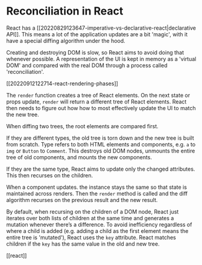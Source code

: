 # Reconciliation in React

React has a [[20220829123647-imperative-vs-declarative-react|declarative API]]. This means a lot of the application updates are a bit 'magic', with it have a special diffing algorithm under the hood.

Creating and destroying DOM is slow, so React aims to avoid doing that whenever possible. A representation of the UI is kept in memory as a 'virtual DOM' and compared with the real DOM through a process called 'reconciliation'.

[[20220912122714-react-rendering-phases]]

The `render` function creates a tree of React elements. On the next state or props update, `render` will return a different tree of React elements. React then needs to figure out how how to most effectively update the UI to match the new tree.

When diffing two trees, the root elements are compared first.

If they are different types, the old tree is torn down and the new tree is built from scratch. Type refers to both HTML elements and components, e.g. `a` to `img` or `Button` to `Comment`. This destroys old DOM nodes, unmounts the entire tree of old components, and mounts the new components.

If they are the same type, React aims to update only the changed attributes. This then recurses on the children.

When a component updates. the instance stays the same so that state is maintained across renders. Then the `render` method is called and the diff algorithm recurses on the previous result and the new result.

By default, when recursing on the children of a DOM node, React just iterates over both lists of children at the same time and generates a mutation whenever there’s a difference. To avoid inefficiency regardless of where a child is added (e.g. adding a child as the first element means the entire tree is 'mutated'), React uses the `key` attribute. React matches children if the `key` has the same value in the old and new tree.

[[react]]
